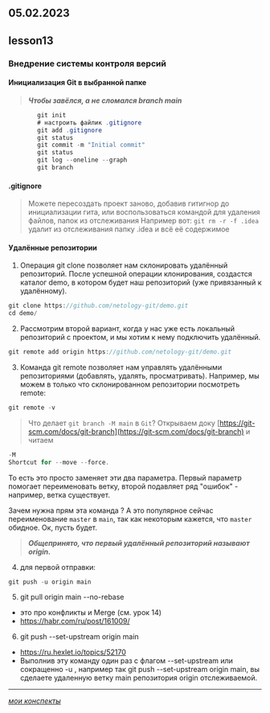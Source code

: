 05.02.2023
---
## lesson13

### Внедрение системы контроля версий

#### Инициализация Git в выбранной папке
	
>***Чтобы завёлся, а не сломался branch main***
```java
		git init
		# настроить файлик .gitignore
		git add .gitignore
		git status
		git commit -m "Initial commit"
		git status
		git log --oneline --graph
		git branch
```
#### .gitignore
> Можете пересоздать проект заново, добавив гитигнор до инициализации гита, или воспользоваться командой для удаления файлов, папок из отслеживания
> Например вот:
> `git rm -r -f .idea` удалит из отслеживания папку .idea и всё её содержимое

#### Удалённые репозитории
	
1. Операция git clone позволяет нам склонировать удалённый репозиторий. После успешной операции клонирования, создастся каталог demo, в котором будет наш репозиторий (уже привязанный к удалённому).
```java
git clone https://github.com/netology-git/demo.git
cd demo/
```
2. Рассмотрим второй вариант, когда у нас уже есть локальный репозиторий с проектом, и мы хотим к нему подключить удалённый.
```java
git remote add origin https://github.com/netology-git/demo.git
```
3. Команда git remote позволяет нам управлять удалёнными репозиториями (добавлять, удалять, просматривать). Например, мы можем в только что склонированном репозитории посмотреть remote:
```java
git remote -v
```
> Что делает `git branch -M main` в `Git`?
> Открываем доку [https://git-scm.com/docs/git-branch](https://git-scm.com/docs/git-branch) и читаем
```java
-M
Shortcut for --move --force.
```
То есть это просто заменяет эти два параметра. Первый параметр помогает переименовать ветку, второй подавляет ряд "ошибок" - например, ветка существует.

Зачем нужна прям эта команда ? А это популярное сейчас переименование `master` в `main`, так как некоторым кажется, что `master` обидное. Ок, пусть будет.

>***Общепринято, что первый удалённый репозиторий называют origin.***
	
4. для первой отправки: 
```java
git push -u origin main
```

5. git pull origin main --no-rebase
+ это про конфликты и Merge (см. урок 14)
+ https://habr.com/ru/post/161009/

6. git push --set-upstream origin main
+ https://ru.hexlet.io/topics/52170
+ Выполнив эту команду один раз с флагом --set-upstream или сокращенно -u , например так git push --set-upstream origin main, вы сделаете удаленную ветку main репозитория origin отслеживаемой. 

---
[*мои конспекты*](./README.md)
